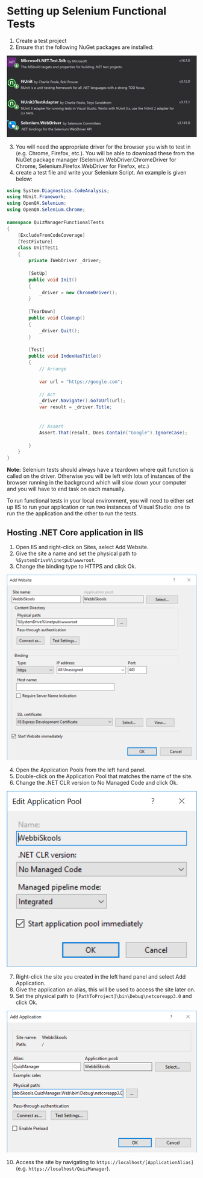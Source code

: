 # Setting up Selenium Functional Tests

1. Create a test project
2. Ensure that the following NuGet packages are installed:

![](https://github.com/Tolvic/new-project-setup/blob/master/images/required-selenium-nuget-packages.PNG)

3. You will need the appropriate driver for the browser you wish to test in (e.g. Chrome, Firefox, etc.). You will be able to download these from the NuGet package manager (Selenium.WebDriver.ChromeDriver for Chrome, Selenium.Firefox.WebDriver for Firefox, etc.)
4. create a test file and write your Selenium Script. An example is given below:

```csharp
using System.Diagnostics.CodeAnalysis;
using NUnit.Framework;
using OpenQA.Selenium;
using OpenQA.Selenium.Chrome;

namespace QuizManagerFunctionalTests
{
    [ExcludeFromCodeCoverage]
    [TestFixture]
    class UnitTest1
    {
        private IWebDriver _driver;

        [SetUp]
        public void Init()
        {
            _driver = new ChromeDriver();
        }

        [TearDown]
        public void Cleanup()
        {
            _driver.Quit();
        }

        [Test]
        public void IndexHasTitle()
        {
            // Arrange

            var url = "https://google.com";

            // Act
            _driver.Navigate().GoToUrl(url);
            var result = _driver.Title;


            // Assert
            Assert.That(result, Does.Contain("Google").IgnoreCase);

        }
    }
}
```

**Note:** Selenium tests should always have a teardown where quit function is called on the driver. Otherwise you will be left with lots of instances of the browser running in the background which will slow down your computer and you will have to end task on each manually. 

To run functional tests in your local environment, you will need to either set up IIS to run your application or run two instances of Visual Studio: one to run the the application and the other to run the tests.

## Hosting .NET Core application in IIS
1. Open IIS and right-click on Sites, select Add Website.
2. Give the site a name and set the physical path to `%SystemDrive%\inetpub\wwwroot`.
3. Change the binding type to HTTPS and click Ok.

![](https://github.com/Tolvic/new-project-setup/blob/master/images/iis-add-website.PNG)

4. Open the Application Pools from the left hand panel.
5. Double-click on the Application Pool that matches the name of the site.
6. Change the .NET CLR version to No Managed Code and click Ok.

![](https://github.com/Tolvic/new-project-setup/blob/master/images/iis-edit-application-pool.PNG)

7. Right-click the site you created in the left hand panel and select Add Application.
8. Give the application an alias, this will be used to access the site later on.
9. Set the physical path to `[PathToProject]\bin\Debug\netcoreapp3.0` and click Ok.

![](https://github.com/Tolvic/new-project-setup/blob/master/images/iis-add-application.PNG)

10. Access the site by navigating to `https://localhost/[ApplicationAlias]` (e.g. `https://localhost/QuizManager`).